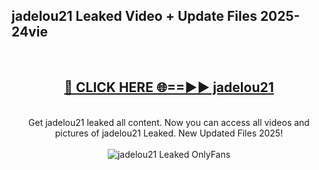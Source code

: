 <h2>jadelou21 Leaked Video + Update Files 2025- 24vie</h2>
<br>
<div align="center">
<h2><a href="https://libra.edu.pl?jadelou21" rel="nofollow">🔴 CLICK HERE 🌐==►► jadelou21</a></h2>
<br>
Get jadelou21 leaked all content. Now you can access all videos and pictures of jadelou21 Leaked. New Updated Files 2025!
<br>
<br>
<a href="https://libra.edu.pl?jadelou21" rel="nofollow" data-target="animated-image.originalLink"><img src="https://i.ibb.co.com/WyWwxjT/player-gif2.gif" alt="jadelou21 Leaked OnlyFans" style="max-width: 100%; display: inline-block;" data-target="animated-image.originalImage"></a>
</div>
<br>